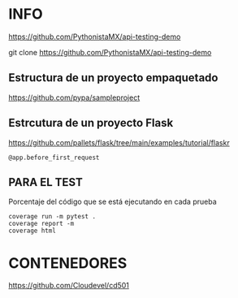 # INFO

https://github.com/PythonistaMX/api-testing-demo

git clone https://github.com/PythonistaMX/api-testing-demo

## Estructura de un proyecto empaquetado

https://github.com/pypa/sampleproject

## Estrcutura de un proyecto Flask

https://github.com/pallets/flask/tree/main/examples/tutorial/flaskr

```
@app.before_first_request
```

## PARA EL TEST

Porcentaje del código que se está ejecutando en cada prueba

```
coverage run -m pytest .
coverage report -m 
coverage html
```

# CONTENEDORES

https://github.com/Cloudevel/cd501